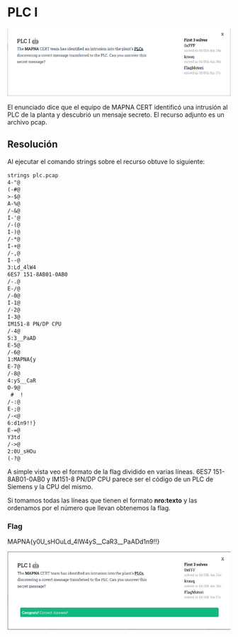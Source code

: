 # PLC I

![PLC I Clue](../images/plc1-clue.png)

El enunciado dice que el equipo de MAPNA CERT identificó una intrusión al PLC de la planta y descubrió un mensaje secreto. El recurso adjunto es un archivo pcap.

## Resolución

Al ejecutar el comando strings sobre el recurso obtuve lo siguiente:
```
strings plc.pcap
4-"@
(-#@
>-$@
A-%@
/-&@
I-'@
/-(@
I-)@
/-*@
I-+@
/-,@
I--@
3:Ld_4lW4
6ES7 151-8AB01-0AB0 
/-.@
E-/@
/-0@
I-1@
/-2@
I-3@
IM151-8 PN/DP CPU
/-4@
5:3__PaAD
E-5@
/-6@
1:MAPNA{y
E-7@
/-8@
4:yS__CaR
O-9@
 #	!
/-:@
E-;@
/-<@
6:d1n9!!}
E-=@
Y3td
/->@
2:0U_sHOu
(-?@
```

A simple vista veo el formato de la flag dividido en varias líneas. 6ES7 151-8AB01-0AB0 y IM151-8 PN/DP CPU parece ser el código de un PLC de Siemens y la CPU del mismo.

Si tomamos todas las líneas que tienen el formato **nro:texto** y las ordenamos por el número que llevan obtenemos la flag.

### Flag
MAPNA{y0U_sHOuLd_4lW4yS__CaR3__PaADd1n9!!}

![PLC I Success](../images/plc1-result.png)

